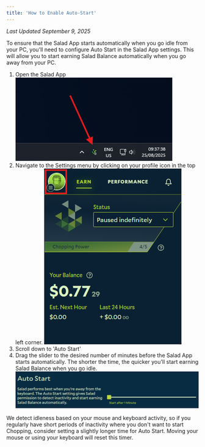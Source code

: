 ```yaml
---
title: 'How to Enable Auto-Start'
---
```


_Last Updated September 9, 2025_

To ensure that the Salad App starts automatically when you go idle from your PC, you'll need to configure Auto Start in
the Salad App settings. This will allow you to start earning Salad Balance automatically when you go away from your PC.

1. Open the Salad App ![](../../../../content/images/guides/using-salad/how-to-enable-auto-start-1.png)
2. Navigate to the Settings menu by clicking on your profile icon in the top left corner.
   ![](../../../../content/images/guides/using-salad/how-to-enable-auto-start-2.png)
3. Scroll down to 'Auto Start'
4. Drag the slider to the desired number of minutes before the Salad App starts automatically. The shorter the time, the
   quicker you'll start earning Salad Balance when you go idle.
   ![](../../../../content/images/guides/using-salad/how-to-enable-auto-start-4.png)

We detect idleness based on your mouse and keyboard activity, so if you regularly have short periods of inactivity where
you don't want to start Chopping, consider setting a slightly longer time for Auto Start. Moving your mouse or using
your keyboard will reset this timer.
